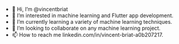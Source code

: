 - 👋 Hi, I’m @vincentbriat
- 👀 I’m interested in machine learning and Flutter app development.
- 🌱 I’m currently learning a variety of machine learning techniques.
- 💞️ I’m looking to collaborate on any machine learning project.
- 📫 How to reach me linkedin.com/in/vincent-briat-a0b207217.

<!---
vincentbriat/vincentbriat is a ✨ special ✨ repository because its `README.md` (this file) appears on your GitHub profile.
You can click the Preview link to take a look at your changes.
--->
